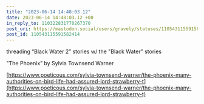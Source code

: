 ```yaml
---
title: "2023-06-14 14:48:03.12"
date: 2023-06-14 14:48:03.12 +00
in_reply_to: 110322831770267370
post_uri: https://mastodon.social/users/gravely/statuses/110543115591582414
post_id: 110543115591582414
---
```

threading “Black Water 2” stories w/ the "Black Water" stories

"The Phoenix” by Sylvia Townsend Warner

[https://www.poeticous.com/sylvia-townsend-warner/the-phoenix-many-authorities-on-bird-life-had-assured-lord-strawberry-t](https://www.poeticous.com/sylvia-townsend-warner/the-phoenix-many-authorities-on-bird-life-had-assured-lord-strawberry-t)


